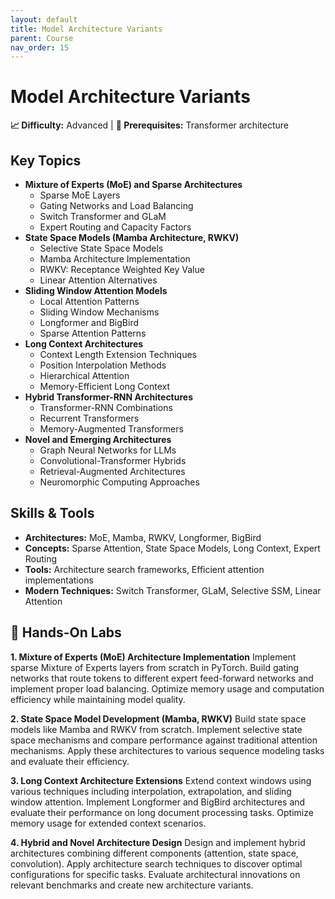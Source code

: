 ```yaml
---
layout: default
title: Model Architecture Variants
parent: Course
nav_order: 15
---
```


# Model Architecture Variants

**📈 Difficulty:** Advanced | **🎯 Prerequisites:** Transformer architecture

## Key Topics
- **Mixture of Experts (MoE) and Sparse Architectures**
  - Sparse MoE Layers
  - Gating Networks and Load Balancing
  - Switch Transformer and GLaM
  - Expert Routing and Capacity Factors
- **State Space Models (Mamba Architecture, RWKV)**
  - Selective State Space Models
  - Mamba Architecture Implementation
  - RWKV: Receptance Weighted Key Value
  - Linear Attention Alternatives
- **Sliding Window Attention Models**
  - Local Attention Patterns
  - Sliding Window Mechanisms
  - Longformer and BigBird
  - Sparse Attention Patterns
- **Long Context Architectures**
  - Context Length Extension Techniques
  - Position Interpolation Methods
  - Hierarchical Attention
  - Memory-Efficient Long Context
- **Hybrid Transformer-RNN Architectures**
  - Transformer-RNN Combinations
  - Recurrent Transformers
  - Memory-Augmented Transformers
- **Novel and Emerging Architectures**
  - Graph Neural Networks for LLMs
  - Convolutional-Transformer Hybrids
  - Retrieval-Augmented Architectures
  - Neuromorphic Computing Approaches

## Skills & Tools
- **Architectures:** MoE, Mamba, RWKV, Longformer, BigBird
- **Concepts:** Sparse Attention, State Space Models, Long Context, Expert Routing
- **Tools:** Architecture search frameworks, Efficient attention implementations
- **Modern Techniques:** Switch Transformer, GLaM, Selective SSM, Linear Attention

## 🔬 Hands-On Labs

**1. Mixture of Experts (MoE) Architecture Implementation**
Implement sparse Mixture of Experts layers from scratch in PyTorch. Build gating networks that route tokens to different expert feed-forward networks and implement proper load balancing. Optimize memory usage and computation efficiency while maintaining model quality.

**2. State Space Model Development (Mamba, RWKV)**
Build state space models like Mamba and RWKV from scratch. Implement selective state space mechanisms and compare performance against traditional attention mechanisms. Apply these architectures to various sequence modeling tasks and evaluate their efficiency.

**3. Long Context Architecture Extensions**
Extend context windows using various techniques including interpolation, extrapolation, and sliding window attention. Implement Longformer and BigBird architectures and evaluate their performance on long document processing tasks. Optimize memory usage for extended context scenarios.

**4. Hybrid and Novel Architecture Design**
Design and implement hybrid architectures combining different components (attention, state space, convolution). Apply architecture search techniques to discover optimal configurations for specific tasks. Evaluate architectural innovations on relevant benchmarks and create new architecture variants.